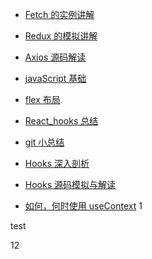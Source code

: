 - [Fetch 的实例讲解](https://github.com/zouxiaomingya/JavaScript/issues/1)

- [Redux 的模拟讲解](https://github.com/zouxiaomingya/JavaScript/issues/2)

- [Axios 源码解读](https://github.com/zouxiaomingya/JavaScript/issues/3)

- [javaScript 基础](https://github.com/zouxiaomingya/JavaScript/issues/4)

- [flex 布局](https://github.com/zouxiaomingya/JavaScript/issues/5)

- [React_hooks 总结](https://github.com/zouxiaomingya/JavaScript/issues/6)

- [git 小总结](https://github.com/zouxiaomingya/JavaScript/issues/7)

- [Hooks 深入剖析](https://github.com/zouxiaomingya/JavaScript/issues/8)

- [Hooks 源码模拟与解读](https://github.com/zouxiaomingya/JavaScript/issues/9)

- [如何，何时使用 useContext](https://github.com/zouxiaomingya/JavaScript/issues/10) 1




test

12
